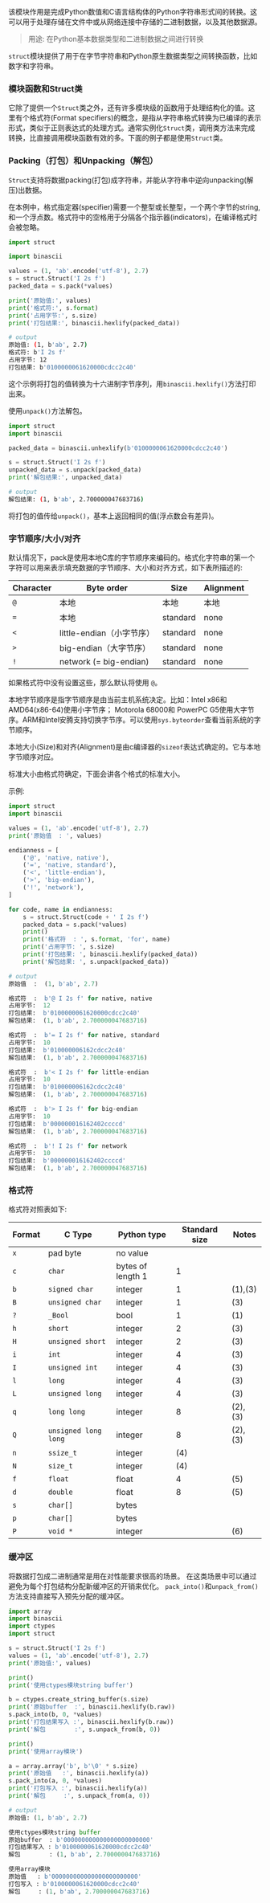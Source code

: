 该模块作用是完成Python数值和C语言结构体的Python字符串形式间的转换。这可以用于处理存储在文件中或从网络连接中存储的二进制数据，以及其他数据源。

>用途: 在Python基本数据类型和二进制数据之间进行转换

`struct`模块提供了用于在字节字符串和Python原生数据类型之间转换函数，比如数字和字符串。

### 模块函数和Struct类
它除了提供一个`Struct`类之外，还有许多模块级的函数用于处理结构化的值。这里有个格式符(Format specifiers)的概念，是指从字符串格式转换为已编译的表示形式，类似于正则表达式的处理方式。通常实例化`Struct`类，调用类方法来完成转换，比直接调用模块函数有效的多。下面的例子都是使用`Struct`类。

### Packing（打包）和Unpacking（解包）

`Struct`支持将数据packing(打包)成字符串，并能从字符串中逆向unpacking(解压)出数据。

在本例中，格式指定器(specifier)需要一个整型或长整型，一个两个字节的string,和一个浮点数。格式符中的空格用于分隔各个指示器(indicators)，在编译格式时会被忽略。

```python
import struct

import binascii

values = (1, 'ab'.encode('utf-8'), 2.7)
s = struct.Struct('I 2s f')
packed_data = s.pack(*values)

print('原始值:', values)
print('格式符:', s.format)
print('占用字节:', s.size)
print('打包结果:', binascii.hexlify(packed_data))
```
```bash
# output
原始值: (1, b'ab', 2.7)
格式符: b'I 2s f'
占用字节: 12
打包结果: b'0100000061620000cdcc2c40'
```

这个示例将打包的值转换为十六进制字节序列，用`binascii.hexlify()`方法打印出来。

使用`unpack()`方法解包。

```python
import struct
import binascii

packed_data = binascii.unhexlify(b'0100000061620000cdcc2c40')

s = struct.Struct('I 2s f')
unpacked_data = s.unpack(packed_data)
print('解包结果:', unpacked_data)
```
```bash
# output
解包结果: (1, b'ab', 2.700000047683716)
```

将打包的值传给`unpack()`，基本上返回相同的值(浮点数会有差异)。

### 字节顺序/大小/对齐

默认情况下，pack是使用本地C库的字节顺序来编码的。格式化字符串的第一个字符可以用来表示填充数据的字节顺序、大小和对齐方式，如下表所描述的:

|  Character | Byte order  | Size | Alignment  |
| ------------ | ------------ | ------------ | ------------ |
| `@` | 本地 | 本地 | 本地 |
| `=` | 本地 | standard | none |
| `<` | little-endian（小字节序）  | standard | none |
| `>` | big-endian（大字节序） | standard | none |
| `!` | network (= big-endian) | standard | none |

如果格式符中没有设置这些，那么默认将使用 `@`。

本地字节顺序是指字节顺序是由当前主机系统决定。比如：Intel x86和AMD64(x86-64)使用小字节序； Motorola 68000和 PowerPC G5使用大字节序。ARM和Intel安腾支持切换字节序。可以使用`sys.byteorder`查看当前系统的字节顺序。

本地大小(Size)和对齐(Alignment)是由c编译器的`sizeof`表达式确定的。它与本地字节顺序对应。

标准大小由格式符确定，下面会讲各个格式的标准大小。

示例:
```python
import struct
import binascii

values = (1, 'ab'.encode('utf-8'), 2.7)
print('原始值  : ', values)

endianness = [
    ('@', 'native, native'),
    ('=', 'native, standard'),
    ('<', 'little-endian'),
    ('>', 'big-endian'),
    ('!', 'network'),
]

for code, name in endianness:
    s = struct.Struct(code + ' I 2s f')
    packed_data = s.pack(*values)
    print()
    print('格式符  : ', s.format, 'for', name)
    print('占用字节: ', s.size)
    print('打包结果: ', binascii.hexlify(packed_data))
    print('解包结果: ', s.unpack(packed_data))
```

```python
# output
原始值  :  (1, b'ab', 2.7)

格式符  :  b'@ I 2s f' for native, native
占用字节:  12
打包结果:  b'0100000061620000cdcc2c40'
解包结果:  (1, b'ab', 2.700000047683716)

格式符  :  b'= I 2s f' for native, standard
占用字节:  10
打包结果:  b'010000006162cdcc2c40'
解包结果:  (1, b'ab', 2.700000047683716)

格式符  :  b'< I 2s f' for little-endian
占用字节:  10
打包结果:  b'010000006162cdcc2c40'
解包结果:  (1, b'ab', 2.700000047683716)

格式符  :  b'> I 2s f' for big-endian
占用字节:  10
打包结果:  b'000000016162402ccccd'
解包结果:  (1, b'ab', 2.700000047683716)

格式符  :  b'! I 2s f' for network
占用字节:  10
打包结果:  b'000000016162402ccccd'
解包结果:  (1, b'ab', 2.700000047683716)
```

### 格式符

格式符对照表如下:

| Format | C Type | Python type | Standard size | Notes |
| --- | --- | --- | --- | --- |
| `x` | pad byte | no value | | |
| `c` | `char` | bytes of length 1 | 1 | |
| `b` | `signed char` | integer | 1 | (1),(3) |
| `B` | `unsigned char` | integer | 1 | (3) |
| `?` | `_Bool` | bool | 1 | (1) |
| `h` | `short` | integer | 2 | (3) |
| `H` | `unsigned short` | integer | 2 | (3) |
| `i` | `int` | integer | 4 | (3) |
| `I` | `unsigned int` | integer | 4 | (3) |
| `l` | `long` | integer | 4 | (3) |
| `L` | `unsigned long` | integer | 4 | (3) |
| `q` | `long long` | integer | 8 | (2), (3) |
| `Q` | `unsigned long long` | integer | 8 | (2), (3) |
| `n` | `ssize_t` | integer | (4) | |
| `N` | `size_t` | integer | (4) | |
| `f` | `float` | float | 4 | (5) |
| `d` | `double` | float | 8 | (5) |
| `s` | `char[]` | bytes | | |
| `p` | `char[]` | bytes | | |
| `P` | `void *` | integer | | (6) |

### 缓冲区

将数据打包成二进制通常是用在对性能要求很高的场景。
在这类场景中可以通过避免为每个打包结构分配新缓冲区的开销来优化。
`pack_into()`和`unpack_from()`方法支持直接写入预先分配的缓冲区。

```python
import array
import binascii
import ctypes
import struct

s = struct.Struct('I 2s f')
values = (1, 'ab'.encode('utf-8'), 2.7)
print('原始值:', values)

print()
print('使用ctypes模块string buffer')

b = ctypes.create_string_buffer(s.size)
print('原始buffer  :', binascii.hexlify(b.raw))
s.pack_into(b, 0, *values)
print('打包结果写入 :', binascii.hexlify(b.raw))
print('解包        :', s.unpack_from(b, 0))

print()
print('使用array模块')

a = array.array('b', b'\0' * s.size)
print('原始值   :', binascii.hexlify(a))
s.pack_into(a, 0, *values)
print('打包写入 :', binascii.hexlify(a))
print('解包     :', s.unpack_from(a, 0))
```

```python
# output
原始值: (1, b'ab', 2.7)

使用ctypes模块string buffer
原始buffer  : b'000000000000000000000000'
打包结果写入 : b'0100000061620000cdcc2c40'
解包        : (1, b'ab', 2.700000047683716)

使用array模块
原始值   : b'000000000000000000000000'
打包写入 : b'0100000061620000cdcc2c40'
解包     : (1, b'ab', 2.700000047683716)
```
